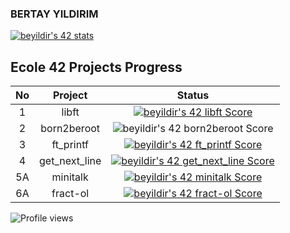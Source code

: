 ### BERTAY YILDIRIM



[![beyildir's 42 stats](https://badge42.vercel.app/api/v2/clcwu4fxj00060gm9hfmfwfct/stats?cursusId=21&coalitionId=229)](https://github.com/bertayyldrm/)

## Ecole 42 Projects Progress
| No | Project | Status  |  
| :---:  | :---:   | :---:  |
| 1  | libft           | [![beyildir's 42 libft Score](https://badge42.vercel.app/api/v2/cl5d1bsok003509l94ic4d4cn/project/2643400)](https://github.com/bertayyldrm/42_Libft) 
| 2  | born2beroot     | ![beyildir's 42 born2beroot Score](https://badge42.vercel.app/api/v2/cl69s5zuh001109m8y8xchgqr/project/2569052) 
| 3  | ft_printf       | [![beyildir's 42 ft_printf Score](https://badge42.vercel.app/api/v2/cl69s5zuh001109m8y8xchgqr/project/2569052)](https://github.com/bertayyldrm/42_Printf) 
| 4  | get_next_line   | [![beyildir's 42 get_next_line Score](https://badge42.vercel.app/api/v2/clcwu4fxj00060gm9hfmfwfct/project/2927545)](https://github.com/bertayyldrm/42_Get_Next_Line)
| 5A | minitalk        | [![beyildir's 42 minitalk Score](https://badge42.vercel.app/api/v2/clcwu4fxj00060gm9hfmfwfct/project/2927545)](https://github.com/bertayyldrm/42_Minitalk) 
| 6A | fract-ol        | [![beyildir's 42 fract-ol Score](https://badge42.vercel.app/api/v2/clcwu4fxj00060gm9hfmfwfct/project/2927897)](https://github.com/JaeSeoKim/badge42)

![Profile views](https://gpvc.arturio.dev/beyildir)
